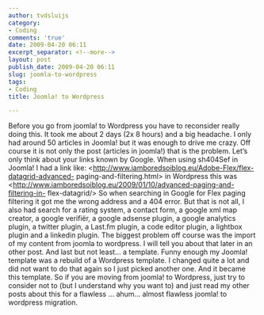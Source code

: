 ```yaml
---
author: tvdsluijs
category:
- Coding
comments: 'true'
date: 2009-04-20 06:11
excerpt_separator: <!--more-->
layout: post
publish_date: 2009-04-20 06:11
slug: joomla-to-wordpress
tags:
- Coding
title: Joomla! to Wordpress

---
```

Before you go from joomla! to Wordpress you have to reconsider really doing
this. It took me about 2 days (2x 8 hours) and a big headache. I only had
around 50 articles in Joomla! but it was enough to drive me crazy. Off course
it is not only the post (articles in joomla!) that is the problem. Let’s only
think about your links known by Google. When using sh404Sef in Joomla! I had a
link like: <http://www.iamboredsoiblog.eu/Adobe-Flex/flex-datagrid-advanced-
paging-and-filtering.html> in Wordpress this was
<http://www.iamboredsoiblog.eu/2009/01/10/advanced-paging-and-filtering-in-
flex-datagrid/> So when searching in Google for Flex paging filtering it got
me the wrong address and a 404 error. But that is not all, I also had search
for a rating system, a contact form, a google xml map creator, a google
verifiër, a google adsense plugin, a google analytics plugin, a twitter
plugin, a Last.fm plugin, a code editor plugin, a lightbox plugin and a
linkedin plugin. The biggest problem off course was the import of my content
from joomla to wordpress. I will tell you about that later in an other post.
And last but not least… a template. Funny enough my Joomla! template was a
rebuild of a Wordpress template. I changed quite a lot and did not want to do
that again so I just picked another one. And it became this template. So if
you are moving from joomla! to Wordpress, just try to consider not to (but I
understand why you want to) and just read my other posts about this for a
flawless … ahum… almost flawless joomla! to wordpress migration.

